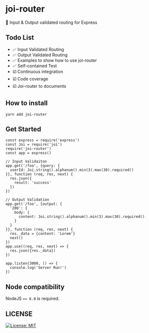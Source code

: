 # joi-router
:basketball: Input &amp; Output validated routing for Express

## Todo List
- :white_check_mark: Input Validated Routing
- :white_check_mark: Output Validated Routing
- :white_check_mark: Examples to show how to use joi-router
- :white_check_mark: Self-contained Test
- :ballot_box_with_check: Continuous integration
- :ballot_box_with_check: Code coverage
- :ballot_box_with_check: Joi-router to documents

## How to install

`yarn add joi-router`

## Get Started
```
const express = require('express')
const Joi = require('joi')
require('joi-router')
const app = express()

// Input Validaiton
app.get('/foo', {query: {
  userId: Joi.string().alphanum().min(3).max(30).required()
}}, function (req, res, next) {
  res.json({
    result: 'success'
  })
})

// Output Validation
app.get('/foo', {output: {
  '200': {
    body: {
      content: Joi.string().alphanum().min(3).max(30).required()
    }
  }
}}, function (req, res, next) {
  res._data = {content: 'Lorem'}
  next()
})
app.use((req, res, next) => {
  res.json({res._data})
})

app.listen(3000, () => {
  console.log('Server Run!')
})
```

## Node compatibility

NodeJS `>= 6.0` is required.

## LICENSE

[![License: MIT](https://img.shields.io/badge/License-MIT-yellow.svg)](https://opensource.org/licenses/MIT)